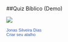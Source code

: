 ##Quiz Bíblico (Demo)

<a href="https://gamercleanvic.github.io/QuizBiblico/"><img src="http://migre.me/tkm8Z"></a>

<!-- Facebook Badge START --><a href="https://www.facebook.com/jonassd1" title="Jonas Silveira Dias" style="font-family: &quot;lucida grande&quot;,tahoma,verdana,arial,sans-serif; font-size: 11px; font-variant: normal; font-style: normal; font-weight: normal; color: #3B5998; text-decoration: none;" target="_TOP">Jonas Silveira Dias</a><br /><a href="https://www.facebook.com/jonassd1" title="Jonas Silveira Dias" target="_TOP"><img class="img" src="https://badge.facebook.com/badge/100001027990681.2963.1233838585.png" style="border: 0px;" alt="" /></a><br /><a href="https://www.facebook.com/badges/" title="Crie seu pr&#xf3;prio atalho!" style="font-family: &quot;lucida grande&quot;,tahoma,verdana,arial,sans-serif; font-size: 11px; font-variant: normal; font-style: normal; font-weight: normal; color: #3B5998; text-decoration: none;" target="_TOP">Criar seu atalho</a><!-- Facebook Badge END -->
